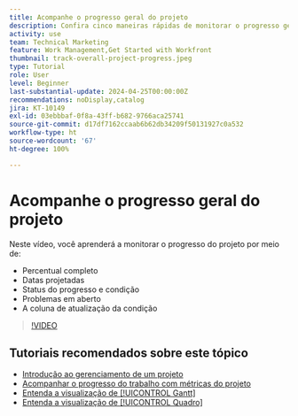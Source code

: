 ```yaml
---
title: Acompanhe o progresso geral do projeto
description: Confira cinco maneiras rápidas de monitorar o progresso geral do projeto.
activity: use
team: Technical Marketing
feature: Work Management,Get Started with Workfront
thumbnail: track-overall-project-progress.jpeg
type: Tutorial
role: User
level: Beginner
last-substantial-update: 2024-04-25T00:00:00Z
recommendations: noDisplay,catalog
jira: KT-10149
exl-id: 03ebbbaf-0f8a-43ff-b682-9766aca25741
source-git-commit: d17df7162ccaab6b62db34209f50131927c0a532
workflow-type: ht
source-wordcount: '67'
ht-degree: 100%

---
```


# Acompanhe o progresso geral do projeto

Neste vídeo, você aprenderá a monitorar o progresso do projeto por meio de:

* Percentual completo
* Datas projetadas
* Status do progresso e condição
* Problemas em aberto
* A coluna de atualização da condição

>[!VIDEO](https://video.tv.adobe.com/v/3428748/?quality=12&learn=on&enablevpops)

## Tutoriais recomendados sobre este tópico

* [Introdução ao gerenciamento de um projeto](/help/manage-work/projects/getting-started-manage-a-project.md)
* [Acompanhar o progresso do trabalho com métricas do projeto](/help/manage-work/projects/track-work-progress-with-project-metrics.md)
* [Entenda a visualização de [!UICONTROL Gantt]](/help/manage-work/projects/understand-the-gantt-view.md)
* [Entenda a visualização de [!UICONTROL Quadro]](/help/manage-work/projects/understand-the-board-view.md)
